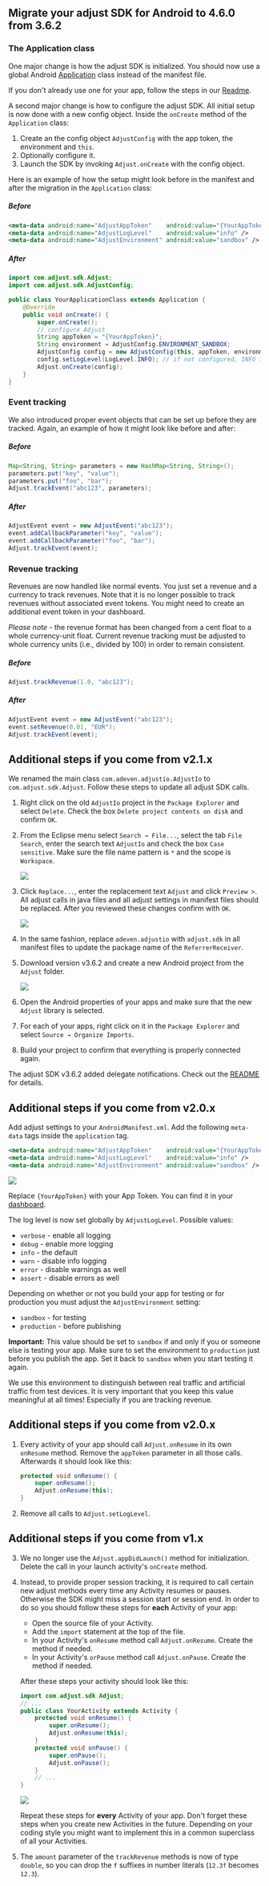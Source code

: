 ## Migrate your adjust SDK for Android to 4.6.0 from 3.6.2

### The Application class

One major change is how the adjust SDK is initialized. You should now use a
global Android [Application][android_application] class instead of the manifest file.

If you don't already use one for your app, follow the steps in our [Readme][basic-setup].

A second major change is how to configure the adjust SDK. All initial setup is now done with
a new config object. Inside the `onCreate` method of the `Application` class:

1. Create an the config object `AdjustConfig` with the app token, the environment and `this`.
2. Optionally configure it.
3. Launch the SDK by invoking `Adjust.onCreate` with the config object.

Here is an example of how the setup might look before in the manifest and
after the migration in the `Application` class:

##### Before

```xml
<meta-data android:name="AdjustAppToken"    android:value="{YourAppToken}" />
<meta-data android:name="AdjustLogLevel"    android:value="info" />
<meta-data android:name="AdjustEnvironment" android:value="sandbox" />
```

##### After

```java
import com.adjust.sdk.Adjust;
import com.adjust.sdk.AdjustConfig;

public class YourApplicationClass extends Application {
    @Override
    public void onCreate() {
        super.onCreate();
        // configure Adjust
        String appToken = "{YourAppToken}";
        String environment = AdjustConfig.ENVIRONMENT_SANDBOX;
        AdjustConfig config = new AdjustConfig(this, appToken, environment);
        config.setLogLevel(LogLevel.INFO); // if not configured, INFO is used by default
        Adjust.onCreate(config);
    }
}
```

### Event tracking

We also introduced proper event objects that can be set up before they are
tracked. Again, an example of how it might look like before and after:

##### Before

```java
Map<String, String> parameters = new HashMap<String, String>();
parameters.put("key", "value");
parameters.put("foo", "bar");
Adjust.trackEvent("abc123", parameters);
```

##### After

```java
AdjustEvent event = new AdjustEvent("abc123");
event.addCallbackParameter("key", "value");
event.addCallbackParameter("foo", "bar");
Adjust.trackEvent(event);
```

### Revenue tracking

Revenues are now handled like normal events. You just set a revenue and a
currency to track revenues. Note that it is no longer possible to track revenues
without associated event tokens. You might need to create an additional event token
in your dashboard.

*Please note* - the revenue format has been changed from a cent float to a whole
currency-unit float. Current revenue tracking must be adjusted to whole currency
units (i.e., divided by 100) in order to remain consistent.

##### Before

```java
Adjust.trackRevenue(1.0, "abc123");
```

##### After

```java
AdjustEvent event = new AdjustEvent("abc123");
event.setRevenue(0.01, "EUR");
Adjust.trackEvent(event);
```

## Additional steps if you come from v2.1.x

We renamed the main class `com.adeven.adjustio.AdjustIo` to
`com.adjust.sdk.Adjust`. Follow these steps to update all adjust SDK calls.

1. Right click on the old `AdjustIo` project in the `Package Explorer` and
   select `Delete`. Check the box `Delete project contents on disk` and confirm
   `OK`.

2. From the Eclipse menu select `Search → File...`, select the tab `File
   Search`, enter the search text `AdjustIo` and check the box `Case
   sensitive`. Make sure the file name pattern is `*` and the scope is
   `Workspace`.

   ![][search]

3. Click `Replace...`, enter the replacement text `Adjust` and
   click `Preview >`. All adjust calls in java files and all adjust settings in
   manifest files should be replaced. After you reviewed these changes confirm
   with `OK`.

   ![][replace]

4. In the same fashion, replace `adeven.adjustio` with `adjust.sdk` in all
   manifest files to update the package name of the `ReferrerReceiver`.

5. Download version v3.6.2 and create a new Android project from the `Adjust` folder.

    ![][import]

6. Open the Android properties of your apps and make sure that the new `Adjust`
   library is selected.

7. For each of your apps, right click on it in the `Package Explorer` and
   select `Source → Organize Imports`.

8. Build your project to confirm that everything is properly connected again.

The adjust SDK v3.6.2 added delegate notifications. Check out the [README] for
details.


## Additional steps if you come from v2.0.x

Add adjust settings to your `AndroidManifest.xml`. Add the following
`meta-data` tags inside the `application` tag.

```xml
<meta-data android:name="AdjustAppToken"    android:value="{YourAppToken}" />
<meta-data android:name="AdjustLogLevel"    android:value="info" />
<meta-data android:name="AdjustEnvironment" android:value="sandbox" /> <!-- TODO: change to 'production' -->
```

![][settings]

Replace `{YourAppToken}` with your App Token. You can find it in your
[dashboard].

The log level is now set globally by `AdjustLogLevel`. Possible values:

- `verbose` - enable all logging
- `debug` - enable more logging
- `info` - the default
- `warn` - disable info logging
- `error` - disable warnings as well
- `assert` - disable errors as well

Depending on whether or not you build your app for testing or for
production you must adjust the `AdjustEnvironment` setting:

- `sandbox` - for testing
- `production` - before publishing

**Important:** This value should be set to `sandbox` if and only if you or
someone else is testing your app. Make sure to set the environment to
`production` just before you publish the app. Set it back to `sandbox` when
you start testing it again.

We use this environment to distinguish between real traffic and artificial
traffic from test devices. It is very important that you keep this value
meaningful at all times! Especially if you are tracking revenue.

## Additional steps if you come from v2.0.x

1. Every activity of your app should call `Adjust.onResume` in its own
   `onResume` method. Remove the `appToken` parameter in all those calls.
   Afterwards it should look like this:

    ```java
    protected void onResume() {
        super.onResume();
        Adjust.onResume(this);
    }
    ```

2. Remove all calls to `Adjust.setLogLevel`.

## Additional steps if you come from v1.x

3. We no longer use the `Adjust.appDidLaunch()` method for initialization.
   Delete the call in your launch activity's `onCreate` method.

4. Instead, to provide proper session tracking, it is required to call certain
   new adjust methods every time any Activity resumes or pauses. Otherwise
   the SDK might miss a session start or session end. In order to do so you
   should follow these steps for **each** Activity of your app:

   - Open the source file of your Activity.
   - Add the `import` statement at the top of the file.
   - In your Activity's `onResume` method call `Adjust.onResume`. Create the
     method if needed.
   - In your Activity's `orPause` method call `Adjust.onPause`. Create the
     method if needed.

    After these steps your activity should look like this:

    ```java
    import com.adjust.sdk.Adjust;
    // ...
    public class YourActivity extends Activity {
        protected void onResume() {
            super.onResume();
            Adjust.onResume(this);
        }
        protected void onPause() {
            super.onPause();
            Adjust.onPause();
        }
        // ...
    }
    ```

    ![][activity]

    Repeat these steps for **every** Activity of your app. Don't forget these
    steps when you create new Activities in the future. Depending on your
    coding style you might want to implement this in a common superclass of all
    your Activities.

5. The `amount` parameter of the `trackRevenue` methods is now of type
   `double`, so you can drop the `f` suffixes in number literals (`12.3f`
   becomes `12.3`).

[README]: ../README.md
[dashboard]: http://adjust.com
[search]: https://raw.github.com/adjust/adjust_sdk/master/Resources/android/search.png
[replace]: https://raw.github.com/adjust/adjust_sdk/master/Resources/android/replace.png
[import]: https://raw.github.com/adjust/adjust_sdk/master/Resources/android/import2.png
[activity]: https://raw.github.com/adjust/adjust_sdk/master/Resources/android/activity4.png
[settings]: https://raw.github.com/adjust/adjust_sdk/master/Resources/android/settings.png
[android_application]:  http://developer.android.com/reference/android/app/Application.html
[application_name]:     http://developer.android.com/guide/topics/manifest/application-element.html#nm
[basic-setup]:          https://github.com/adjust/android_sdk/tree/master#basic-setup

